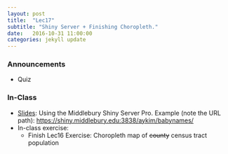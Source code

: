```yaml
---
layout: post
title:  "Lec17"
subtitle: "Shiny Server + Finishing Choropleth."
date:   2016-10-31 11:00:00
categories: jekyll update
---
```




### Announcements

* Quiz




### In-Class

* <a href = "http://htmlpreview.github.io/?https://raw.githubusercontent.com/2016-09-Middlebury-Data-Science/Topics/master/Lec17%20Shiny%20Server/Lec17.html"
target = "_blank">Slides</a>: Using the Middlebury Shiny Server Pro. Example (note the URL path): <a href = "https://shiny.middlebury.edu:3838/aykim/babynames/" target = "_blank">https://shiny.middlebury.edu:3838/aykim/babynames/</a>
* In-class exercise:
    + Finish Lec16 Exercise: Choropleth map of ~~county~~ census tract population





